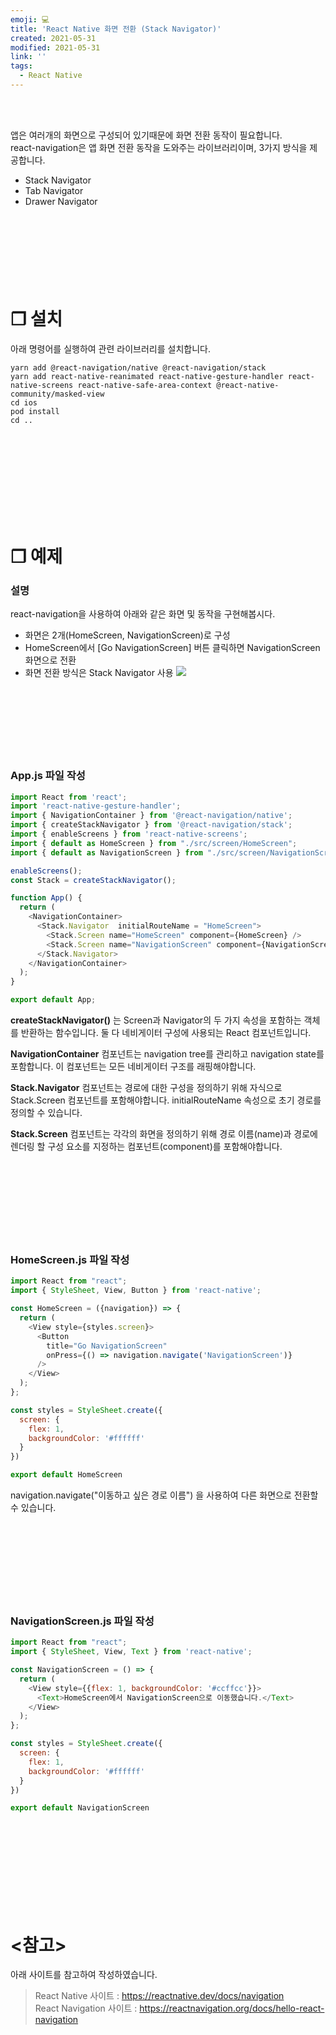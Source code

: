 ```yaml
---
emoji: 💻
title: 'React Native 화면 전환 (Stack Navigator)'
created: 2021-05-31
modified: 2021-05-31
link: ''
tags:
  - React Native
---
```

<br></br>





앱은 여러개의 화면으로 구성되어 있기때문에 화면 전환 동작이 필요합니다.  
react-navigation은 앱 화면 전환 동작을 도와주는 라이브러리이며, 3가지 방식을 제공합니다.
- Stack Navigator
- Tab Navigator
- Drawer Navigator
<br></br><br></br><br></br><br></br>





# **❐ 설치**
아래 명령어를 실행하여 관련 라이브러리를 설치합니다.
```
yarn add @react-navigation/native @react-navigation/stack
yarn add react-native-reanimated react-native-gesture-handler react-native-screens react-native-safe-area-context @react-native-community/masked-view
cd ios
pod install
cd ..
```
<br></br><br></br><br></br><br></br>





# **❐ 예제**
### 설명
react-navigation을 사용하여 아래와 같은 화면 및 동작을 구현해봅시다.
- 화면은 2개(HomeScreen, NavigationScreen)로 구성  
- HomeScreen에서 [Go NavigationScreen] 버튼 클릭하면 NavigationScreen 화면으로 전환  
- 화면 전환 방식은 Stack Navigator 사용
![](/assets/react-native-navigation.png)
<br></br><br></br><br></br><br></br>

### App.js 파일 작성
```javascript
import React from 'react';
import 'react-native-gesture-handler';
import { NavigationContainer } from '@react-navigation/native';
import { createStackNavigator } from '@react-navigation/stack';
import { enableScreens } from 'react-native-screens';
import { default as HomeScreen } from "./src/screen/HomeScreen";
import { default as NavigationScreen } from "./src/screen/NavigationScreen";

enableScreens();
const Stack = createStackNavigator();

function App() {
  return (
    <NavigationContainer>
      <Stack.Navigator  initialRouteName = "HomeScreen">
        <Stack.Screen name="HomeScreen" component={HomeScreen} />
        <Stack.Screen name="NavigationScreen" component={NavigationScreen} />
      </Stack.Navigator>
    </NavigationContainer>
  );
}

export default App;
```
**<Box>createStackNavigator()</Box>** 는 Screen과 Navigator의 두 가지 속성을 포함하는 객체를 반환하는 함수입니다.
둘 다 네비게이터 구성에 사용되는 React 컴포넌트입니다.  

**<Box>NavigationContainer</Box>** 컴포넌트는 navigation tree를 관리하고 navigation state를 포함합니다.
이 컴포넌트는 모든 네비게이터 구조를 래핑해야합니다.  

**<Box>Stack.Navigator</Box>** 컴포넌트는 경로에 대한 구성을 정의하기 위해 자식으로 Stack.Screen 컴포넌트를 포함해야합니다.
initialRouteName 속성으로 초기 경로를 정의할 수 있습니다.  

**<Box>Stack.Screen</Box>** 컴포넌트는 각각의 화면을 정의하기 위해 경로 이름(name)과 경로에 렌더링 할 구성 요소를 지정하는 컴포넌트(component)를 포함해야합니다.  
<br></br><br></br><br></br><br></br>





### HomeScreen.js 파일 작성
```javascript
import React from "react";
import { StyleSheet, View, Button } from 'react-native';

const HomeScreen = ({navigation}) => {  
  return (
    <View style={styles.screen}>
      <Button
        title="Go NavigationScreen"
        onPress={() => navigation.navigate('NavigationScreen')}
      />
    </View>
  );
};

const styles = StyleSheet.create({
  screen: {
    flex: 1,
    backgroundColor: '#ffffff'
  }
})

export default HomeScreen
```
<Box>navigation.navigate("이동하고 싶은 경로 이름")</Box> 을 사용하여 다른 화면으로 전환할 수 있습니다.  
<br></br><br></br><br></br><br></br>





### NavigationScreen.js 파일 작성
```javascript
import React from "react";
import { StyleSheet, View, Text } from 'react-native'; 

const NavigationScreen = () => {  
  return (
    <View style={{flex: 1, backgroundColor: '#ccffcc'}}>
      <Text>HomeScreen에서 NavigationScreen으로 이동했습니다.</Text>
    </View>
  );
};

const styles = StyleSheet.create({
  screen: {
    flex: 1,
    backgroundColor: '#ffffff'
  }
})

export default NavigationScreen
```
<br></br><br></br><br></br><br></br>





# **<참고>**
아래 사이트를 참고하여 작성하였습니다.
> React Native 사이트 : https://reactnative.dev/docs/navigation  
> React Navigation 사이트 : https://reactnavigation.org/docs/hello-react-navigation

<br></br><br></br>